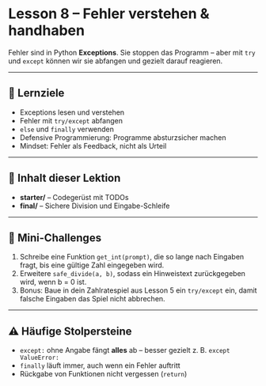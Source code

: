 # Lesson 8 – Fehler verstehen & handhaben

Fehler sind in Python **Exceptions**. Sie stoppen das Programm – aber mit
`try` und `except` können wir sie abfangen und gezielt darauf reagieren.

---

## 🎯 Lernziele
- Exceptions lesen und verstehen
- Fehler mit `try/except` abfangen
- `else` und `finally` verwenden
- Defensive Programmierung: Programme absturzsicher machen
- Mindset: Fehler als Feedback, nicht als Urteil

---

## 📂 Inhalt dieser Lektion
- **starter/** – Codegerüst mit TODOs
- **final/** – Sichere Division und Eingabe-Schleife

---

## 📝 Mini-Challenges
1. Schreibe eine Funktion `get_int(prompt)`, die so lange nach Eingaben fragt, bis eine gültige Zahl eingegeben wird.  
2. Erweitere `safe_divide(a, b)`, sodass ein Hinweistext zurückgegeben wird, wenn b = 0 ist.  
3. Bonus: Baue in dein Zahlratespiel aus Lesson 5 ein `try/except` ein, damit falsche Eingaben das Spiel nicht abbrechen.

---

## ⚠️ Häufige Stolpersteine
- `except:` ohne Angabe fängt **alles** ab – besser gezielt z. B. `except ValueError:`  
- `finally` läuft immer, auch wenn ein Fehler auftritt  
- Rückgabe von Funktionen nicht vergessen (`return`)  
